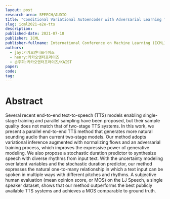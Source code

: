 ```yaml
---
layout: post
research-area: SPEECH/AUDIO
title: "Conditional Variational Autoencoder with Adversarial Learning for End-to-End Text-to-Speech"
slug: icml2021-e2e-tts
description:
published-date: 2021-07-18
publisher: ICML
publisher-fullname: International Conference on Machine Learning (ICML)
authors:
  - jay:카카오엔터프라이즈
  - henry:카카오엔터프라이즈
  - 손주희:카카오엔터프라이즈/KAIST
paper:
code:
tag:
---
```


# Abstract

Several recent end-to-end text-to-speech (TTS) models enabling single-stage training and parallel sampling have been proposed, but their sample quality does not match that of two-stage TTS systems. In this work, we present a parallel end-to-end TTS method that generates more natural sounding audio than current two-stage models. Our method adopts variational inference augmented with normalizing flows and an adversarial training process, which improves the expressive power of generative modeling. We also propose a stochastic duration predictor to synthesize speech with diverse rhythms from input text. With the uncertainty modeling over latent variables and the stochastic duration predictor, our method expresses the natural one-to-many relationship in which a text input can be spoken in multiple ways with different pitches and rhythms. A subjective human evaluation (mean opinion score, or MOS) on the LJ Speech, a single speaker dataset, shows that our method outperforms the best publicly available TTS systems and achieves a MOS comparable to ground truth.
